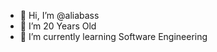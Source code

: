 - 👋 Hi, I’m @aliabass
- 👀 I’m 20 Years Old
- 🌱 I’m currently learning Software Engineering

<!---
aliabass/aliabass is a ✨ special ✨ repository because its `README.md` (this file) appears on your GitHub profile.
You can click the Preview link to take a look at your changes.
--->
